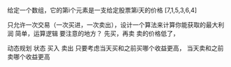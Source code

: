给定一个数组，它的第i个元素是一支给定股票第i天的价格
[7,1,5,3,6,4]

只允许一次交易（一次买进，一次卖出），设计一个算法来计算你能获取的最大利润
简单，运算逻辑
要注意的地方？
先买，再卖
卖的价格低了，

动态规划
状态  买入  卖出
只要考虑当天买和之前买哪个收益更高，
当天卖和之前卖哪个收益更高